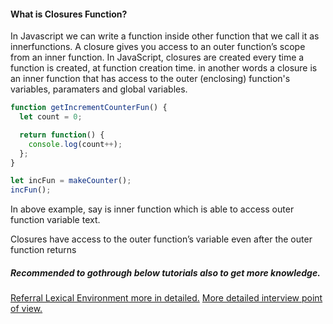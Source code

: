<h4> What is Closures Function? </h4>
<p>In Javascript we can write a function inside other function that we call it as innerfunctions. A closure gives you access to an outer function’s scope from an inner function. In JavaScript, closures are created every time a function is created, at function creation time.
in another words a closure is an inner function that has access to the outer (enclosing) function's variables, paramaters and global variables. </p>

```javascript
function getIncrementCounterFun() {
  let count = 0;

  return function() {
    console.log(count++);
  };
}

let incFun = makeCounter();
incFun();
```
<p>In above example, say is inner function which is able to access outer function variable text. </p>
<p>Closures have access to the outer function’s variable even after the outer function returns</p>  

<h5>Recommended to gothrough below tutorials also to get more knowledge.</h5>
<a href="https://javascript.info/closure" target="_blank"> Referral Lexical Environment more in detailed.</a>  
<a href="https://medium.com/javascript-scene/master-the-javascript-interview-what-is-a-closure-b2f0d2152b36" target="_blank">More detailed interview point of view.</a>
